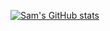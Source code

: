 [![Sam's GitHub stats](https://github-readme-stats.vercel.app/api?username=sfwells0518)](https://github.com/anuraghazra/github-readme-stats)
